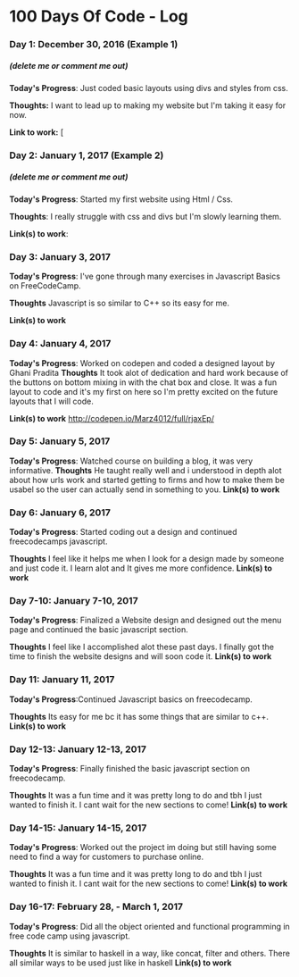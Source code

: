 # 100 Days Of Code - Log

### Day 1: December 30, 2016 (Example 1)
##### (delete me or comment me out)

**Today's Progress**: Just coded basic layouts using divs and styles from css. 

**Thoughts:** I want to lead up to making my website but I'm taking it easy for now.

**Link to work:** [

### Day 2: January 1, 2017 (Example 2)
##### (delete me or comment me out)

**Today's Progress**: Started my first website using Html / Css.

**Thoughts**: I really struggle with css and divs but I'm slowly learning them.

**Link(s) to work**: 


### Day 3: January 3, 2017

**Today's Progress**: I've gone through many exercises in Javascript Basics on FreeCodeCamp.

**Thoughts** Javascript is so similar to C++ so its easy for me.

**Link(s) to work**

### Day 4: January 4, 2017

**Today's Progress**: Worked on codepen and coded a designed layout by Ghani Pradita 
**Thoughts** It took alot of dedication and hard work because of the buttons on bottom mixing in with the chat box and close. It was a fun layout to code and it's my first on here so I'm pretty excited on the future layouts that I will code.

**Link(s) to work** http://codepen.io/Marz4012/full/rjaxEp/



### Day 5: January 5, 2017

**Today's Progress**: Watched course on building a blog, it was very informative.
**Thoughts** He taught really well and i understood in depth alot about how urls work and started getting to firms and how to make them be usabel so the user can actually send in something to you.
**Link(s) to work** 



### Day 6: January 6, 2017

**Today's Progress**: Started coding out a design and continued freecodecamps javascript. 

**Thoughts** I feel like it helps me when I look for a design made by someone and just code it. I learn alot and It gives me more confidence.
**Link(s) to work** 

### Day 7-10: January 7-10, 2017

**Today's Progress**: Finalized a Website design and designed out the menu page and continued the basic javascript section. 

**Thoughts** I feel like I accomplished alot these past days. I finally got the time to finish the website designs and will soon code it.
**Link(s) to work** 

### Day 11: January 11, 2017

**Today's Progress**:Continued Javascript basics on freecodecamp.

**Thoughts** Its easy for me bc it has some things that are similar to c++.
**Link(s) to work** 

### Day 12-13: January 12-13, 2017

**Today's Progress**: Finally finished the basic javascript section on freecodecamp. 

**Thoughts** It was a fun time and it was pretty long to do and tbh I just wanted to finish it. I cant wait for the new sections to come!
**Link(s) to work**

### Day 14-15: January 14-15, 2017

**Today's Progress**:  Worked out the project im doing but still having some need to find a way for customers to purchase online.

**Thoughts** It was a fun time and it was pretty long to do and tbh I just wanted to finish it. I cant wait for the new sections to come!
**Link(s) to work**

### Day 16-17: February 28, - March 1, 2017

**Today's Progress**:  Did all the object oriented and functional programming in free code camp using javascript. 

**Thoughts** It is similar to haskell in a way, like concat, filter and others. There all similar ways to be used just like in haskell 
**Link(s) to work**
